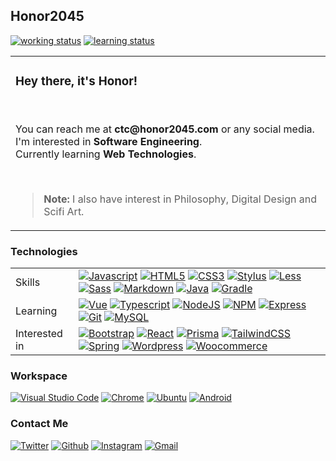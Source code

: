 <h2>Honor2045</h2><a href="https://github.com/honor2045"><img src="https://img.shields.io/badge/working-freelancing; open to work-00991f?style=flat&amp;logo=" alt="working status"/></a> <a href="https://github.com/honor2045"><img src="https://img.shields.io/badge/learning-autodidactically-00991f?style=flat&amp;logo=" alt="learning status"/></a> <table><tr><td><h3>Hey there, it's Honor!</h3><br/><p>You can reach me at <strong>ctc@honor2045.com</strong> or any social media.<br> I'm interested in <strong>Software Engineering</strong>.<br> Currently learning <strong>Web Technologies</strong>.</p><br/><blockquote><p><strong>Note:</strong> I also have interest in Philosophy, Digital Design and Scifi Art.</p></blockquote></td></tr></table><h3>Technologies</h3><table><tr><td>Skills</td><td><a href="https://javascript.com"><img src="https://img.shields.io/badge/-Javascript-30363D?style=flat&amp;logo=javascript" alt="Javascript"/></a> <a href="https://html.spec.whatwg.org/"><img src="https://img.shields.io/badge/-HTML5-30363D?style=flat&amp;logo=html5" alt="HTML5"/></a> <a href="https://www.w3.org/Style/CSS/Overview.en.html"><img src="https://img.shields.io/badge/-CSS3-30363D?style=flat&amp;logo=css3" alt="CSS3"/></a> <a href="https://stylus-lang.com/"><img src="https://img.shields.io/badge/-Stylus-30363D?style=flat&amp;logo=stylus" alt="Stylus"/></a> <a href="https://lesscss.org/"><img src="https://img.shields.io/badge/-Less-30363D?style=flat&amp;logo=less" alt="Less"/></a> <a href="https://sass-lang.com/"><img src="https://img.shields.io/badge/-Sass-30363D?style=flat&amp;logo=sass" alt="Sass"/></a> <a href="https://daringfireball.net/projects/markdown/"><img src="https://img.shields.io/badge/-Markdown-30363D?style=flat&amp;logo=markdown" alt="Markdown"/></a> <a href="https://www.java.com/"><img src="https://img.shields.io/badge/-Java-30363D?style=flat&amp;logo=java" alt="Java"/></a> <a href="https://gradle.org/"><img src="https://img.shields.io/badge/-Gradle-30363D?style=flat&amp;logo=gradle" alt="Gradle"/></a> </td></tr><tr><td>Learning</td><td><a href="https://vuejs.org/"><img src="https://img.shields.io/badge/-Vue-30363D?style=flat&amp;logo=vue.js" alt="Vue"/></a> <a href="https://www.typescriptlang.org/"><img src="https://img.shields.io/badge/-Typescript-30363D?style=flat&amp;logo=typescript" alt="Typescript"/></a> <a href="https://nodejs.org/en/"><img src="https://img.shields.io/badge/-NodeJS-30363D?style=flat&amp;logo=node.js" alt="NodeJS"/></a> <a href="https://www.npmjs.com/"><img src="https://img.shields.io/badge/-NPM-30363D?style=flat&amp;logo=npm" alt="NPM"/></a> <a href="https://expressjs.com/"><img src="https://img.shields.io/badge/-Express-30363D?style=flat&amp;logo=express" alt="Express"/></a> <a href="https://git-scm.com/"><img src="https://img.shields.io/badge/-Git-30363D?style=flat&amp;logo=git" alt="Git"/></a> <a href="https://mysql.com/"><img src="https://img.shields.io/badge/-MySQL-30363D?style=flat&amp;logo=mysql" alt="MySQL"/></a> </td></tr><tr><td>Interested in</td><td><a href="https://getbootstrap.com/"><img src="https://img.shields.io/badge/-Bootstrap-30363D?style=flat&amp;logo=bootstrap" alt="Bootstrap"/></a> <a href="https://reactjs.org/"><img src="https://img.shields.io/badge/-React-30363D?style=flat&amp;logo=react" alt="React"/></a> <a href="https://www.prisma.io/"><img src="https://img.shields.io/badge/-Prisma-30363D?style=flat&amp;logo=prisma" alt="Prisma"/></a> <a href="https://tailwindcss.com/"><img src="https://img.shields.io/badge/-TailwindCSS-30363D?style=flat&amp;logo=tailwindcss" alt="TailwindCSS"/></a> <a href="https://spring.io/"><img src="https://img.shields.io/badge/-Spring-30363D?style=flat&amp;logo=spring" alt="Spring"/></a> <a href="https://wordpress.com/"><img src="https://img.shields.io/badge/-Wordpress-30363D?style=flat&amp;logo=wordpress" alt="Wordpress"/></a> <a href="https://woocommerce.com/"><img src="https://img.shields.io/badge/-Woocommerce-30363D?style=flat&amp;logo=woocommerce" alt="Woocommerce"/></a> </td></tr></table><h3>Workspace</h3><a href="https://code.visualstudio.com/"><img src="https://img.shields.io/badge/-Vscode-30363D?style=flat&amp;logo=visualstudio" alt="Visual Studio Code"/></a> <a href="https://google.com/chrome"><img src="https://img.shields.io/badge/-Chrome-30363D?style=flat&amp;logo=chrome" alt="Chrome"/></a> <a href="https://ubuntu.com"><img src="https://img.shields.io/badge/-Ubuntu-30363D?style=flat&amp;logo=ubuntu" alt="Ubuntu"/></a> <a href="https://android.com"><img src="https://img.shields.io/badge/-Android-30363D?style=flat&amp;logo=android" alt="Android"/></a> <h3>Contact Me</h3><a href="https://twitter.com/honor2045"><img src="https://img.shields.io/badge/-Twitter-30363D?style=flat&amp;logo=twitter" alt="Twitter"/></a> <a href="https://github.com/honor2045"><img src="https://img.shields.io/badge/-Github-30363D?style=flat&amp;logo=github" alt="Github"/></a> <a href="https://instagram.com/honor.2045"><img src="https://img.shields.io/badge/-Instagram-30363D?style=flat&amp;logo=instagram" alt="Instagram"/></a> <a href="mailto:contact@honor2045.com"><img src="https://img.shields.io/badge/-Gmail-30363D?style=flat&amp;logo=gmail" alt="Gmail"/></a> 